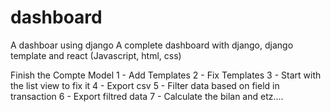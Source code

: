 # dashboard
A dashboar using django
A complete dashboard with django, django template and react (Javascript, html, css)

Finish the Compte Model
1 - Add Templates
2 - Fix Templates
3 - Start with the list view to fix it
4 - Export csv
5 - Filter data based on field in transaction
6 - Export filtred data
7 - Calculate the bilan and etz....
